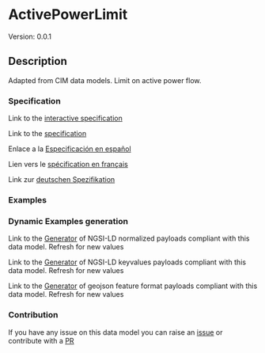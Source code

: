 # ActivePowerLimit
Version: 0.0.1

## Description 

Adapted from CIM data models. Limit on active power flow.
### Specification

Link to the [interactive specification](https://swagger.lab.fiware.org/?url=https://raw.githubusercontent.com/smart-data-models/dataModel.EnergyCIM/master/ActivePowerLimit/swagger.yaml)

Link to the [specification](https://github.com/smart-data-models/dataModel.EnergyCIM/blob/master/ActivePowerLimit/doc/spec.md)

Enlace a la [Especificación en español](https://github.com/smart-data-models/dataModel.EnergyCIM/blob/master/ActivePowerLimit/doc/spec_ES.md)

Lien vers le [spécification en français](https://github.com/smart-data-models/dataModel.EnergyCIM/blob/master/ActivePowerLimit/doc/spec_FR.md)

Link zur [deutschen Spezifikation](https://github.com/smart-data-models/dataModel.EnergyCIM/blob/master/ActivePowerLimit/doc/spec_DE.md)
### Examples
### Dynamic Examples generation

Link to the [Generator](https://smartdatamodels.org/extra/ngsi-ld_generator.php?schemaUrl=https://raw.githubusercontent.com/smart-data-models/dataModel.EnergyCIM/master/ActivePowerLimit/schema.json&email=info@smartdatamodels.org) of NGSI-LD normalized payloads compliant with this data model. Refresh for new values

Link to the [Generator](https://smartdatamodels.org/extra/ngsi-ld_generator_keyvalues.php?schemaUrl=https://raw.githubusercontent.com/smart-data-models/dataModel.EnergyCIM/master/ActivePowerLimit/schema.json&email=info@smartdatamodels.org) of NGSI-LD keyvalues payloads compliant with this data model. Refresh for new values

Link to the [Generator](https://smartdatamodels.org/extra/geojson_features_generator_v1.0.php?schemaUrl=https://raw.githubusercontent.com/smart-data-models/dataModel.EnergyCIM/master/ActivePowerLimit/schema.json&email=info@smartdatamodels.org) of geojson feature format payloads compliant with this data model. Refresh for new values
### Contribution

 If you have any issue on this data model you can raise an [issue](https://github.com/smart-data-models/dataModel.EnergyCIM/issues)  or contribute with a [PR](https://github.com/smart-data-models/dataModel.EnergyCIM/pulls)